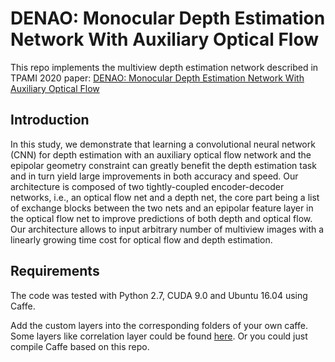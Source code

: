 # DENAO: Monocular Depth Estimation Network With Auxiliary Optical Flow

This repo implements the multiview depth estimation network described in TPAMI 2020 paper:
[DENAO: Monocular Depth Estimation Network With Auxiliary Optical Flow](https://ieeexplore.ieee.org/document/9018142)

## Introduction
In this study, we demonstrate that learning a convolutional neural network (CNN) for depth estimation with an auxiliary optical flow network and the epipolar geometry constraint can greatly benefit the depth estimation task and in turn yield large improvements in both accuracy and speed. Our architecture is composed of two tightly-coupled encoder-decoder networks, i.e., an optical flow net and a depth net, the core part being a list of exchange blocks between the two nets and an epipolar feature layer in the optical flow net to improve predictions of both depth and optical flow. Our architecture allows to input arbitrary number of multiview images with a linearly growing time cost for optical flow and depth estimation.

## Requirements

The code was tested with Python 2.7, CUDA 9.0 and Ubuntu 16.04 using Caffe.

Add the custom layers into the corresponding folders of your own caffe.
Some layers like correlation layer could be found [here](https://github.com/lmb-freiburg/flownet2). Or you could just compile Caffe based on this repo.